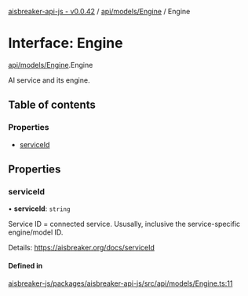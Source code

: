 [aisbreaker-api-js - v0.0.42](../README.md) / [api/models/Engine](../modules/api_models_Engine.md) / Engine

# Interface: Engine

[api/models/Engine](../modules/api_models_Engine.md).Engine

AI service and its engine.

## Table of contents

### Properties

- [serviceId](api_models_Engine.Engine.md#serviceid)

## Properties

### serviceId

• **serviceId**: `string`

Service ID = connected service. Ususally, inclusive the service-specific engine/model ID.

Details: https://aisbreaker.org/docs/serviceId

#### Defined in

[aisbreaker-js/packages/aisbreaker-api-js/src/api/models/Engine.ts:11](https://github.com/aisbreaker/aisbreaker-js/blob/develop/packages/aisbreaker-api-js/src/api/models/Engine.ts#L11)
